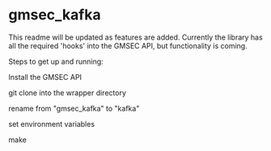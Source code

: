 # gmsec_kafka

This readme will be updated as features are added.
Currently the library has all the required 'hooks' into the GMSEC API, but functionality is coming.

Steps to get up and running:

Install the GMSEC API

git clone into the wrapper directory

rename from "gmsec_kafka" to "kafka"

set environment variables

make
